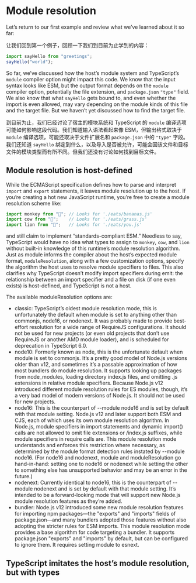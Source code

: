# Module resolution

Let’s return to our first example and review what we’ve learned about it so far:

让我们回到第一个例子，回顾一下我们到目前为止学到的内容：

```ts
import sayHello from "greetings";
sayHello("world");
```

So far, we’ve discussed how the host’s module system and TypeScript’s `module` compiler option might impact this code. We know that the input syntax looks like ESM, but the output format depends on the `module` compiler option, potentially the file extension, and `package.json` `"type"` field. We also know that what `sayHello` gets bound to, and even whether the import is even allowed, may vary depending on the module kinds of this file and the target file. But we haven’t yet discussed how to find the target file.

到目前为止，我们已经讨论了宿主的模块系统和 TypeScript 的 `module` 编译选项可能如何影响这段代码。我们知道输入语法看起来像 ESM，但输出格式取决于 `module` 编译选项，可能还取决于文件扩展名和 `package.json` 中的 `"type"` 字段。我们还知道 `sayHello` 绑定到什么，以及导入是否被允许，可能会因该文件和目标文件的模块类型而有所不同。但我们还没有讨论如何找到目标文件。

## Module resolution is host-defined

While the ECMAScript specification defines how to parse and interpret `import` and `export` statements, it leaves module resolution up to the host. If you’re creating a hot new JavaScript runtime, you’re free to create a module resolution scheme like:

```ts
import monkey from "🐒"; // Looks for './eats/bananas.js'
import cow from "🐄";    // Looks for './eats/grass.js'
import lion from "🦁";   // Looks for './eats/you.js'
```

and still claim to implement “standards-compliant ESM.” Needless to say, TypeScript would have no idea what types to assign to `monkey`, `cow`, and `lion` without built-in knowledge of this runtime’s module resolution algorithm. Just as module informs the compiler about the host’s expected module format, `moduleResolution`, along with a few customization options, specify the algorithm the host uses to resolve module specifiers to files. This also clarifies why TypeScript doesn’t modify import specifiers during emit: the relationship between an import specifier and a file on disk (if one even exists) is host-defined, and TypeScript is not a host.

The available moduleResolution options are:

- classic: TypeScript’s oldest module resolution mode, this is unfortunately the default when module is set to anything other than commonjs, node16, or nodenext. It was probably made to provide best-effort resolution for a wide range of RequireJS configurations. It should not be used for new projects (or even old projects that don’t use RequireJS or another AMD module loader), and is scheduled for deprecation in TypeScript 6.0.
- node10: Formerly known as node, this is the unfortunate default when module is set to commonjs. It’s a pretty good model of Node.js versions older than v12, and sometimes it’s a passable approximation of how most bundlers do module resolution. It supports looking up packages from node_modules, loading directory index.js files, and omitting .js extensions in relative module specifiers. Because Node.js v12 introduced different module resolution rules for ES modules, though, it’s a very bad model of modern versions of Node.js. It should not be used for new projects.
- node16: This is the counterpart of --module node16 and is set by default with that module setting. Node.js v12 and later support both ESM and CJS, each of which uses its own module resolution algorithm. In Node.js, module specifiers in import statements and dynamic import() calls are not allowed to omit file extensions or /index.js suffixes, while module specifiers in require calls are. This module resolution mode understands and enforces this restriction where necessary, as determined by the module format detection rules instated by --module node16. (For node16 and nodenext, module and moduleResolution go hand-in-hand: setting one to node16 or nodenext while setting the other to something else has unsupported behavior and may be an error in the future.)
- nodenext: Currently identical to node16, this is the counterpart of --module nodenext and is set by default with that module setting. It’s intended to be a forward-looking mode that will support new Node.js module resolution features as they’re added.
- bundler: Node.js v12 introduced some new module resolution features for importing npm packages—the "exports" and "imports" fields of package.json—and many bundlers adopted those features without also adopting the stricter rules for ESM imports. This module resolution mode provides a base algorithm for code targeting a bundler. It supports package.json "exports" and "imports" by default, but can be configured to ignore them. It requires setting module to esnext.

## TypeScript imitates the host’s module resolution, but with types
